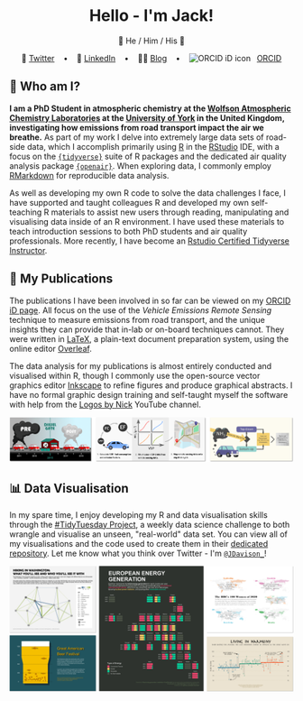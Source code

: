 <!--- Header markdown adapted from the README at https://github.com/Z3tt --->

<h1 align="center">Hello - I'm Jack!</h1>
<p align = "center">💬 He / Him / His 💬</p>

<div align = "center">
 &nbsp;&nbsp;&nbsp;🐤 <a href="https://twitter.com/JDavison_">Twitter<a>&nbsp;&nbsp;&nbsp;
 •
 &nbsp;&nbsp;&nbsp;💼 <a href="https://www.linkedin.com/in/jack-davison/">LinkedIn<a>&nbsp;&nbsp;&nbsp;
 •
 &nbsp;&nbsp;&nbsp;✍🏼 <a href="https://jack-davison.github.io/">Blog<a>&nbsp;&nbsp;&nbsp;
 •
 &nbsp;&nbsp;&nbsp;<img src="https://orcid.org/sites/default/files/images/orcid_16x16.png" style="width:1em;margin-right:.5em;" alt="ORCID iD icon"> <a href="https://orcid.org/0000-0003-2653-6615/">ORCID<a>&nbsp;&nbsp;&nbsp;
</div>

## 🚗 Who am I?
**I am a PhD Student in atmospheric chemistry at the [Wolfson Atmospheric Chemistry Laboratories](https://www.york.ac.uk/chemistry/research/wacl/) at the [University of York](https://www.york.ac.uk/) in the United Kingdom, investigating how emissions from road transport impact the air we breathe.** As part of my work I delve into extremely large data sets of road-side data, which I accomplish primarily using [R](https://www.r-project.org/) in the [RStudio](https://rstudio.com/) IDE, with a focus on the [`{tidyverse}`](https://www.tidyverse.org/) suite of R packages and the dedicated air quality analysis package [`{openair}`](https://davidcarslaw.github.io/openair). When exploring data, I commonly employ [RMarkdown](https://rmarkdown.rstudio.com/) for reproducible data analysis.

As well as developing my own R code to solve the data challenges I face, I have supported and taught colleagues R and developed my own self-teaching R materials to assist new users through reading, manipulating and visualising data inside of an R environment. I have used these materials to teach introduction sessions to both PhD students and air quality professionals. More recently, I have become an [Rstudio Certified Tidyverse Instructor](https://education.rstudio.com/trainers/).

## 📢 My Publications
The publications I have been involved in so far can be viewed on my [ORCID iD page](https://orcid.org/0000-0003-2653-6615). All focus on the use of the *Vehicle Emissions Remote Sensing* technique to measure emissions from road transport, and the unique insights they can provide that in-lab or on-board techniques cannot. They were written in [LaTeX](https://www.latex-project.org//), a plain-text document preparation system, using the online editor [Overleaf](https://www.overleaf.com/).

The data analysis for my publications is almost entirely conducted and visualised within R, though I commonly use the open-source vector graphics editor [Inkscape](https://inkscape.org/) to refine figures and produce graphical abstracts. I have no formal graphic design training and self-taught myself the software with help from the [Logos by Nick](https://www.youtube.com/channel/UCEQXp_fcqwPcqrzNtWJ1w9w) YouTube channel.

<a href = "https://orcid.org/0000-0003-2653-6615"><img src="https://github.com/jack-davison/jack-davison/blob/main/abstract_banner.png" alt = "A collection of three graphical abstracts."></a>

## 📊 Data Visualisation
In my spare time, I enjoy developing my R and data visualisation skills through the [#TidyTuesday Project](https://github.com/rfordatascience/tidytuesday), a weekly data science challenge to both wrangle and visualise an unseen, "real-world" data set. You can view all of my visualisations and the code used to create them in their [dedicated repository](https://github.com/jack-davison/TidyTuesday). Let me know what you think over Twitter - I'm [`@JDavison_`](https://twitter.com/JDavison_)!

<a href = "https://github.com/jack-davison/TidyTuesday"><img src="https://github.com/jack-davison/jack-davison/blob/main/tt_banner.png" alt = "A collection of TidyTuesday visualisations."></a>
